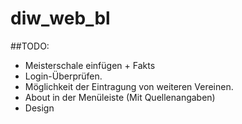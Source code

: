 # diw_web_bl

##TODO:

- Meisterschale einfügen + Fakts
- Login-Überprüfen. 
- Möglichkeit der Eintragung von weiteren Vereinen. 
- About in der Menüleiste (Mit Quellenangaben)
- Design
